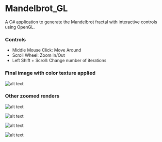 # Mandelbrot_GL
A C# application to generate the Mandelbrot fractal with interactive controls using OpenGL.

### Controls

- Middle Mouse Click: Move Around
- Scroll Wheel: Zoom In/Out
- Left Shift + Scroll: Change number of iterations

### Final image with color texture applied

![alt text](https://raw.githubusercontent.com/xShadoWalkeR/Mandelbrot_GL/main/final.png)

### Other zoomed renders

![alt text](https://raw.githubusercontent.com/xShadoWalkeR/Mandelbrot_GL/main/render_1.png)

![alt text](https://raw.githubusercontent.com/xShadoWalkeR/Mandelbrot_GL/main/render_2.png)

![alt text](https://raw.githubusercontent.com/xShadoWalkeR/Mandelbrot_GL/main/render_3.png)

![alt text](https://raw.githubusercontent.com/xShadoWalkeR/Mandelbrot_GL/main/render_4.png)
